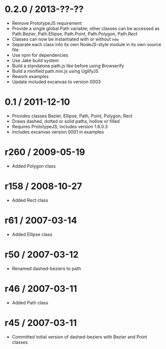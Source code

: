 0.2.0 / 2013-??-??
==================

* Remove PrototypeJS requirement
* Provide a single global Path variable; other classes can be accessed as Path.Bezier, Path.Ellipse, Path.Point, Path.Polygon, Path.Rect
* Classes can now be instantiated with or without `new`
* Separate each class into its own NodeJS-style module in its own source file
* Use npm for dependencies
* Use Jake build system
* Build a standalone path.js like before using Browserify
* Build a minified path.min.js using UglifyJS
* Rework examples
* Update included excanvas to version 0003

0.1 / 2011-12-10
================

* Provides classes Bezier, Ellipse, Path, Point, Polygon, Rect
* Draws dashed, dotted or solid paths, hollow or filled
* Requires PrototypeJS; includes version 1.6.0.3
* Includes excanvas version 0001 in examples

r260 / 2009-05-19
=================

* Added Polygon class

r158 / 2008-10-27
=================

* Added Rect class

r61 / 2007-03-14
================

* Added Ellipse class

r50 / 2007-03-12
================

* Renamed dashed-beziers to path

r46 / 2007-03-11
================

* Added Path class

r45 / 2007-03-11
================

* Committed initial version of dashed-beziers with Bezier and Point classes
